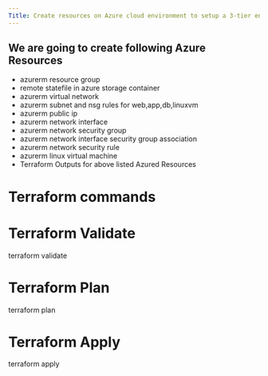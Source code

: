 ```yaml
---
Title: Create resources on Azure cloud environment to setup a 3-tier environment using terraform.
---
```


 ## We are going to create following Azure Resources
- azurerm resource group
- remote statefile in azure storage container
- azurerm virtual network
- azurerm subnet and nsg rules for web,app,db,linuxvm
- azurerm public ip
- azurerm network interface
- azurerm network security group
- azurerm network interface security group association
- azurerm network security rule
- azurerm linux virtual machine
- Terraform Outputs for above listed Azured Resources 

# Terraform commands
# Terraform Validate
terraform validate

# Terraform Plan
terraform plan

# Terraform Apply
terraform apply